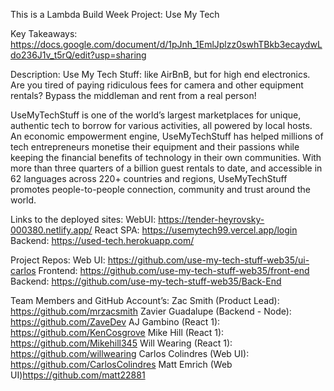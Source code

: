 This is a Lambda Build Week Project:
Use My Tech

Key Takeaways: https://docs.google.com/document/d/1pJnh_1EmlJplzz0swhTBkb3ecaydwLdo236J1v_t5rQ/edit?usp=sharing

Description:
Use My Tech Stuff: like AirBnB, but for high end electronics. Are you tired of paying ridiculous fees for camera and other equipment rentals? Bypass the middleman and rent from a real person!

UseMyTechStuff is one of the world’s largest marketplaces for unique, authentic tech to borrow for various activities, all powered by local hosts. An economic empowerment engine, UseMyTechStuff has helped millions of tech entrepreneurs monetise their equipment and their passions while keeping the financial benefits of technology in their own communities. With more than three quarters of a billion guest rentals to date, and accessible in 62 languages across 220+ countries and regions, UseMyTechStuff promotes people-to-people connection, community and trust around the world.

Links to the deployed sites:
WebUI: https://tender-heyrovsky-000380.netlify.app/
React SPA: https://usemytech99.vercel.app/login
Backend: https://used-tech.herokuapp.com/

Project Repos:
Web UI: https://github.com/use-my-tech-stuff-web35/ui-carlos
Frontend: https://github.com/use-my-tech-stuff-web35/front-end
Backend: https://github.com/use-my-tech-stuff-web35/Back-End

Team Members and GitHub Account’s:
Zac Smith (Product Lead): https://github.com/mrzacsmith
Zavier Guadalupe (Backend - Node): https://github.com/ZaveDev
AJ Gambino (React 1): https://github.com/KenCosgrove
Mike Hill (React 1): https://github.com/Mikehill345
Will Wearing (React 1): https://github.com/willwearing
Carlos Colindres (Web UI): https://github.com/CarlosColindres
Matt Emrich (Web UI)https://github.com/matt22881
